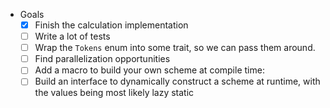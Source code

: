 * Goals
	- [x] Finish the calculation implementation
	- [ ] Write a lot of tests
    - [ ] Wrap the `Tokens` enum into some trait, so we can pass them around.
	- [ ] Find parallelization opportunities
    - [ ] Add a macro to build your own scheme at compile time:
    - [ ] Build an interface to dynamically construct a scheme at runtime, with
      the values being most likely lazy static
